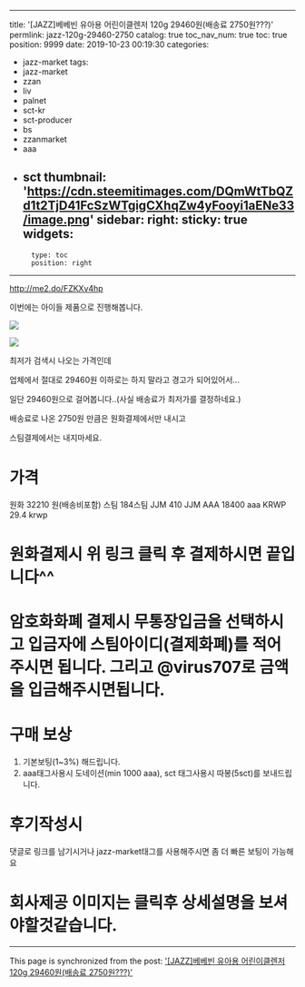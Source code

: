 
---
title: '[JAZZ]베베빈 유아용 어린이클렌저 120g  29460원(배송료 2750원???)'
permlink: jazz-120g-29460-2750
catalog: true
toc_nav_num: true
toc: true
position: 9999
date: 2019-10-23 00:19:30
categories:
- jazz-market
tags:
- jazz-market
- zzan
- liv
- palnet
- sct-kr
- sct-producer
- bs
- zzanmarket
- aaa
- sct
thumbnail: 'https://cdn.steemitimages.com/DQmWtTbQZd1t2TjD41FcSzWTgigCXhqZw4yFooyi1aENe33/image.png'
sidebar:
    right:
        sticky: true
widgets:
    -
        type: toc
        position: right
---


http://me2.do/FZKXv4hp

이번에는 아이들 제품으로 진행해봅니다.

![](https://cdn.steemitimages.com/DQmWtTbQZd1t2TjD41FcSzWTgigCXhqZw4yFooyi1aENe33/image.png)

![](https://cdn.steemitimages.com/DQmYrmzdwuQ1Yh2yCbQJYj2G1oCPhWwYzxZ6NcZU9ref3zN/image.png)

최저가 검색시 나오는 가격인데

업체에서 절대로 29460원 이하로는 하지 말라고 경고가 되어있어서...

일단 29460원으로 걸어봅니다..(사실 배송료가 최저가를 결정하네요.)

배송료로 나온 2750원 만큼은 원화결제에서만 내시고

스팀결제에서는 내지마세요.

# 가격
원화 32210 원(배송비포함)
스팀 184스팀
JJM 410 JJM 
AAA 18400 aaa
KRWP 29.4 krwp

# 원화결제시 위 링크 클릭 후  결제하시면 끝입니다^^

# 암호화화폐 결제시 무통장입금을 선택하시고  입금자에 스팀아이디(결제화폐)를 적어주시면 됩니다. 그리고 @virus707로 금액을 입금해주시면됩니다.


# 구매 보상
1. 기본보팅(1~3%) 해드립니다. 
2. aaa태그사용시 도네이션(min 1000 aaa), sct 태그사용시 따봉(5sct)를 보내드립니다.

# 후기작성시
댓글로 링크를 남기시거나 jazz-market태그를 사용해주시면 좀 더 빠른 보팅이 가능해요


# 회사제공 이미지는 클릭후 상세설명을 보셔야할것같습니다.

- - -

This page is synchronized from the post: ['[JAZZ]베베빈 유아용 어린이클렌저 120g  29460원(배송료 2750원???)'](https://steemit.com/@virus707/jazz-120g-29460-2750)
